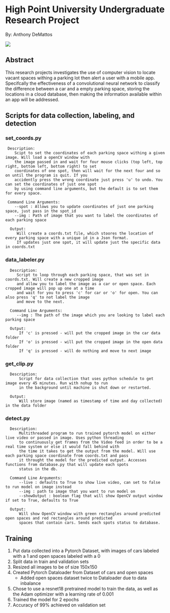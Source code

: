  # High Point University Undergraduate Research Project 
 By: Anthony DeMattos
 
 ![](pk_lot.gif)
 
 ## Abstract
 
 This research projects investigates the use of computer vision to locate vacant spaces withing a parking lot then alert a user with a mobile app. Specifcally the effectiveness of a convolutional neural network to classify the difference between a car and a empty parking space, storing the locations in a cloud database, then making the information available within an app will be addressed. 
 
 ## Scripts for data collection, labeling, and detection
 
 ### set_coords.py
     Description: 
        Scipt to set the coordinates of each parking space withing a given image. Will load a openCV window with 
        the image passed in and wait for four mouse clicks (top left, top right, bottom left, bottom right) to set 
        coordinates of one spot, then will wait for the next four and so on until the program is quit. If you 
        accidently press the wrong coordinate just press 'u' to undo. You can set the coordinates of just one spot 
        by using command line arguments, but the default is to set them for every space.
        
     Command Line Arguments:
        --spot : Allows you to update coordinates of just one parking space, just pass in the spot_id
        --img : Path of image that you want to label the coordinates of each parking space
      
      Output:
         Will create a coords.txt file, which stoores the location of every parking space with a unique id in a Json format.
         If updates just one spot, it will update just the specific data in coords.txt
         
### data_labeler.py 
      Description:
         Script to loop through each parking space, that was set in coords.txt. Will create a new cropped image 
         and allow you to label the image as a car or open space. Each cropped image will pop up one at a time 
         and wait for you to press 'c' for car or 'o' for open. You can also press 'q' to not label the image
         and move to the next. 

      Command Line Arguments:
         --img : The path of the image which you are looking to label each parking space
        
      Output: 
          If 'c' is pressed - will put the cropped image in the car data folder
          If 'o' is pressed - will put the cropped image in the open data folder
          If 'q' is pressed - will do nothing and move to next image
          
 ### get_clip.py
      Description:
          Script for data collection that uses python schedule to get image every 45 minutes. Run with nohup to run
          in the background until machine is shut down or restarted. 
          
      Output:
          Will store image (named as timestamp of time and day collected) in the data folder

### detect.py
      Description:
          Multithreaded program to run trained pytorch model on either live video or passed in image. Uses python threading 
          to continuously get frames from the Video feed in order to be a real time system or else it would fall behind with 
          the time it takes to get the output from the model. Will use each parking space coordinate from coords.txt and pass
          it throught the model for the predicted output. Accesses functions from database.py that will update each spots
          status in the db. 
          
      Command Line Arguments:
          --live : defaults to True to show live video, can set to false to run model on image instead
          --img : path to image that you want to run model on
          --showOutput : boolean flag that will show OpenCV output window if set to True, defaults to True
          
      Output:
          Will show OpenCV window with green rectangles around predicted open spaces and red rectangles around predicted
          spaces that contain cars. Sends each spots status to database. 
          
## Training

1. Put data collected into a Pytorch Dataset, with images of cars labeled with a 1 and open spaces labeled with a 0
2. Split data in train and validation sets
3. Resized all images to be of size 150x150
4. Created Pytorch Dataloader from Dataset of cars and open spaces
   - Added open spaces dataset twice to Dataloader due to data inbalance 
5. Chose to use a resnet18 pretrained model to train the data, as well as the Adam optimizer with a learning rate of 0.001
6. Trained the model for 2 epochs 
7. Accuracy of 99% achieved on validation set



